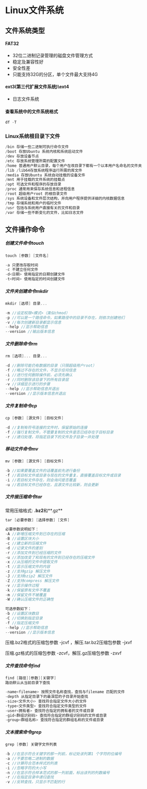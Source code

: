 # Linux文件系统

 ## 文件系统类型

#### FAT32

+  32位二进制记录管理的磁盘文件管理方式
+ 稳定及兼容性好
+ 安全性差
+ 只能支持32G的分区，单个文件最大支持4G

#### ext3(第三代扩展文件系统)\ext4

+ 日志文件系统

#### 查看系统中的文件系统格式

```c
df -T
```

### Linux系统根目录下文件

```c
/bin 存储一些二进制可执行命令文件
/boot 存放Ubuntu 系统内核和系统启动文件
/dev 存放设备节点
/etc 存放系统管理所需的配置文件
/home 普通用户默认目录，每个用户在改目录下都有一个以本用户名命名的文件夹
/lib /lib64存放系统程序运行所需的库文件
/media 存放Ubuntu 系统自动挂载的设备文件
/mnt 用于挂载的文件系统的挂载点
/opt 可选文件和程序的存放目录
/proc 通常用来保存系统信息和进程信息
/root 超级用户root 的根目录文件
/sys 系统设备和文件层次结构，并向用户程序提供详细的内核数据信息
/tmp 存储系统和用户的临时文件
/usr 包括与系统用户直接有关的文件和目录
/var 存储一些不断变化的文件，比如日志文件
```

## 文件操作命令

##### 创建文件命令touch

```c
touch [参数] [文件名]
    
-a 只更改存取时间
-c 不建立任何文件
-d<日期> 使用指定的日期创建文件
-t<时间> 使用指定的时间创建文件
```

##### 文件夹创建命令mkdir

```c
mkdir [选项] 目录...
    
-m //设定权限<模式>（类似chmod）
-p //可以是一个路径命令，如果路径中的目录不存在，则依次创建他们
-v //每次创建新目录都显示信息
--help //显示帮助信息
--version //输出版本信息
```

##### 文件删除命令rm

```c
rm [选项]... 目录...
    
-d //删除可能仍有数据的目录（只限超级用户root）
-f //略过不存在的文件，不显示任何信息
-i //进行任何删除操作前，必须先确认
-r //同时删除该目录下的所有目录层
-v //详细显示进行的步骤
--help //显示帮助信息并退出
--version //显示版本信息并退出
```

##### 文件复制命令cp

```c
cp [参数] [源文件] [目标文件]
    
-d //复制有符号连接的文件时，保留原始的连接
-f //强行复制文件，不管要复制的文件是否已经存在于目标目录
-r //递归处理，将指定目录下的文件及子目录一并处理
```

##### 移动文件命令mv

```c
mv [参数] [源文件] [目标文件]
    
-b //如果要覆盖文件的话覆盖前先进行备份
-f //若目标文件或目录与现在的文件重复，直接覆盖目标文件或目录
-i //若目标文件存在，则会询问是否覆盖
-u //若目标文件已经存在，且源文件比较新，则会更新
```

##### 文件接压缩命令tar

常用压缩格式:  **.bz2**和**.gz**

```c
tar [必要参数] [选择参数] [文件]
    
必要参数说明如下：
-A //新增压缩文件到已存在的压缩
-B //设置区块大小
-c //建立新的压缩文件
-d //记录文件的差别
-r //添加文件到已经压缩的文件
-u //添加改变了和现有的文件到已经存在的压缩文件
-x //从压缩的文件中提取文件
-t //显示压缩文件的内容
-z //支持gzip 解压文件
-J //支持bzip2 解压文件
-Z //支持compress 解压文件
-v //显示操作过程
-k //保留原有文件不覆盖
-m //保留文件不被覆盖
-W //确认压缩文件的正确性
    
可选参数如下：
-b //设置区块数目
-C //切换到指定目录
-f //指定压缩文件
--help //显示帮助信息
--version //显示版本信息
```

压缩.bz2格式的压缩包参数 -jcvf ，解压.tar.bz2压缩包参数 -jxvf

压缩.gz格式的压缩包参数 -zcvf，解压.gz压缩包参数 -zxvf

##### 文件查找命令find

```c
find [路径][参数][关键字]
路劲默认从当前目录下查找

-name<filename> 按照文件名称查找，查找与filename 匹配的文件
-depth 从指定目录下的最深层的子目录开始查找
-size<文件大小> 查找符合指定文件大小的文件
-type<文件类型> 查找符合指定文件类型的文件
-user<拥有者> 查找符合指定的拥有者的文件或目录
-gid<群组识别码> 查找符合指定的群组识别码的文件或目录
-group<群组名称> 查找符合指定的群组名称的文件或目录
```

##### 文本搜索命令grep

```c
grep [参数] 关键字文件列表
    
-b //在显示符合关键字的那一列前，标记处该列第1 个字符的位编号
-a //不要忽略二进制的数据
-c //计算符合范本样式的列表
-i //忽略字符的大小写
-n //在显示符合样本范式的那一列前面，标出该列的列数编号
-r //在指定目录中递归查找
-v //反转查找，只显示不匹配的行
```




